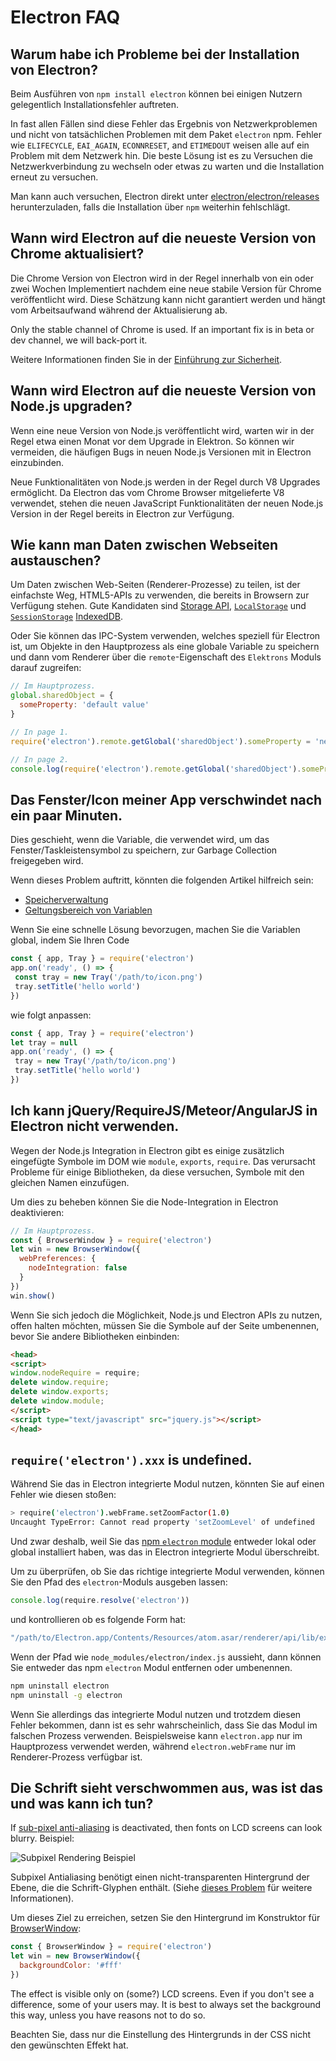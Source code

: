 # Electron FAQ

## Warum habe ich Probleme bei der Installation von Electron?

Beim Ausführen von `npm install electron` können bei einigen Nutzern gelegentlich Installationsfehler auftreten.

In fast allen Fällen sind diese Fehler das Ergebnis von Netzwerkproblemen und nicht von tatsächlichen Problemen mit dem Paket `electron` npm. Fehler wie `ELIFECYCLE`, `EAI_AGAIN`, `ECONNRESET`, and `ETIMEDOUT` weisen alle auf ein Problem mit dem Netzwerk hin. Die beste Lösung ist es zu Versuchen die Netzwerkverbindung zu wechseln oder etwas zu warten und die Installation erneut zu versuchen.

Man kann auch versuchen, Electron direkt unter [electron/electron/releases](https://github.com/electron/electron/releases) herunterzuladen, falls die Installation über `npm` weiterhin fehlschlägt.

## Wann wird Electron auf die neueste Version von Chrome aktualisiert?

Die Chrome Version von Electron wird in der Regel innerhalb von ein oder zwei Wochen Implementiert nachdem eine neue stabile Version für Chrome veröffentlicht wird. Diese Schätzung kann nicht garantiert werden und hängt vom Arbeitsaufwand während der Aktualisierung ab.

Only the stable channel of Chrome is used. If an important fix is in beta or dev channel, we will back-port it.

Weitere Informationen finden Sie in der [Einführung zur Sicherheit](tutorial/security.md).

## Wann wird Electron auf die neueste Version von Node.js upgraden?

Wenn eine neue Version von Node.js veröffentlicht wird, warten wir in der Regel etwa einen Monat vor dem Upgrade in Elektron. So können wir vermeiden, die häufigen Bugs in neuen Node.js Versionen mit in Electron einzubinden.

Neue Funktionalitäten von Node.js werden in der Regel durch V8 Upgrades ermöglicht. Da Electron das vom Chrome Browser mitgelieferte V8 verwendet, stehen die neuen JavaScript Funktionalitäten der neuen Node.js Version in der Regel bereits in Electron zur Verfügung.

## Wie kann man Daten zwischen Webseiten austauschen?

Um Daten zwischen Web-Seiten (Renderer-Prozesse) zu teilen, ist der einfachste Weg, HTML5-APIs zu verwenden, die bereits in Browsern zur Verfügung stehen. Gute Kandidaten sind [Storage API](https://developer.mozilla.org/en-US/docs/Web/API/Storage), [`LocalStorage`](https://developer.mozilla.org/en-US/docs/Web/API/Window/localStorage) und [`SessionStorage`](https://developer.mozilla.org/en-US/docs/Web/API/Window/sessionStorage) [IndexedDB](https://developer.mozilla.org/en-US/docs/Web/API/IndexedDB_API).

Oder Sie können das IPC-System verwenden, welches speziell für Electron ist, um Objekte in den Hauptprozess als eine globale Variable zu speichern und dann vom Renderer über die `remote`-Eigenschaft des `Elektrons` Moduls darauf zugreifen:

```javascript
// Im Hauptprozess.
global.sharedObject = {
  someProperty: 'default value'
}
```

```javascript
// In page 1.
require('electron').remote.getGlobal('sharedObject').someProperty = 'new value'
```

```javascript
// In page 2.
console.log(require('electron').remote.getGlobal('sharedObject').someProperty)
```

## Das Fenster/Icon meiner App verschwindet nach ein paar Minuten.

Dies geschieht, wenn die Variable, die verwendet wird, um das Fenster/Taskleistensymbol zu speichern, zur Garbage Collection freigegeben wird.

Wenn dieses Problem auftritt, könnten die folgenden Artikel hilfreich sein:

* [Speicherverwaltung](https://developer.mozilla.org/en-US/docs/Web/JavaScript/Memory_Management)
* [Geltungsbereich von Variablen](https://msdn.microsoft.com/library/bzt2dkta(v=vs.94).aspx)

Wenn Sie eine schnelle Lösung bevorzugen, machen Sie die Variablen global, indem Sie Ihren Code

```javascript
const { app, Tray } = require('electron')
app.on('ready', () => {
 const tray = new Tray('/path/to/icon.png')
 tray.setTitle('hello world') 
})
```

wie folgt anpassen:

```javascript
const { app, Tray } = require('electron') 
let tray = null
app.on('ready', () => {
 tray = new Tray('/path/to/icon.png')
 tray.setTitle('hello world')
})
```

## Ich kann jQuery/RequireJS/Meteor/AngularJS in Electron nicht verwenden.

Wegen der Node.js Integration in Electron gibt es einige zusätzlich eingefügte Symbole im DOM wie `module`, `exports`, `require`. Das verursacht Probleme für einige Bibliotheken, da diese versuchen, Symbole mit den gleichen Namen einzufügen.

Um dies zu beheben können Sie die Node-Integration in Electron deaktivieren:

```javascript
// Im Hauptprozess.
const { BrowserWindow } = require('electron')
let win = new BrowserWindow({
  webPreferences: {
    nodeIntegration: false
  }
})
win.show()
```

Wenn Sie sich jedoch die Möglichkeit, Node.js und Electron APIs zu nutzen, offen halten möchten, müssen Sie die Symbole auf der Seite umbenennen, bevor Sie andere Bibliotheken einbinden:

```html
<head>
<script>
window.nodeRequire = require;
delete window.require;
delete window.exports;
delete window.module;
</script>
<script type="text/javascript" src="jquery.js"></script>
</head>
```

## `require('electron').xxx` is undefined.

Während Sie das in Electron integrierte Modul nutzen, könnten Sie auf einen Fehler wie diesen stoßen:

```sh
> require('electron').webFrame.setZoomFactor(1.0)
Uncaught TypeError: Cannot read property 'setZoomLevel' of undefined
```

Und zwar deshalb, weil Sie das [npm `electron` module](https://www.npmjs.com/package/electron) entweder lokal oder global installiert haben, was das in Electron integrierte Modul überschreibt.

Um zu überprüfen, ob Sie das richtige integrierte Modul verwenden, können Sie den Pfad des `electron`-Moduls ausgeben lassen:

```javascript
console.log(require.resolve('electron'))
```

und kontrollieren ob es folgende Form hat:

```sh
"/path/to/Electron.app/Contents/Resources/atom.asar/renderer/api/lib/exports/electron.js"
```

Wenn der Pfad wie `node_modules/electron/index.js` aussieht, dann können Sie entweder das npm `electron` Modul entfernen oder umbenennen.

```sh
npm uninstall electron
npm uninstall -g electron
```

Wenn Sie allerdings das integrierte Modul nutzen und trotzdem diesen Fehler bekommen, dann ist es sehr wahrscheinlich, dass Sie das Modul im falschen Prozess verwenden. Beispielsweise kann `electron.app` nur im Hauptprozess verwendet werden, während `electron.webFrame` nur im Renderer-Prozess verfügbar ist.

## Die Schrift sieht verschwommen aus, was ist das und was kann ich tun?

If [sub-pixel anti-aliasing](http://alienryderflex.com/sub_pixel/) is deactivated, then fonts on LCD screens can look blurry. Beispiel:

![Subpixel Rendering Beispiel](images/subpixel-rendering-screenshot.gif)

Subpixel Antialiasing benötigt einen nicht-transparenten Hintergrund der Ebene, die die Schrift-Glyphen enthält. (Siehe [dieses Problem](https://github.com/electron/electron/issues/6344#issuecomment-420371918) für weitere Informationen).

Um dieses Ziel zu erreichen, setzen Sie den Hintergrund im Konstruktor für [BrowserWindow](api/browser-window.md):

```javascript
const { BrowserWindow } = require('electron')
let win = new BrowserWindow({
  backgroundColor: '#fff'
})
```

The effect is visible only on (some?) LCD screens. Even if you don't see a difference, some of your users may. It is best to always set the background this way, unless you have reasons not to do so.

Beachten Sie, dass nur die Einstellung des Hintergrunds in der CSS nicht den gewünschten Effekt hat.
